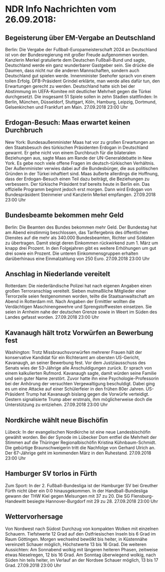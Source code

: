 # NDR Info Nachrichten vom 26.09.2018:


## Begeisterung über EM-Vergabe an Deutschland
Berlin: Die Vergabe der Fußball-Europameisterschaft 2024 an Deutschland ist von der Bundesregierung mit großer Freude aufgenommen worden. Kanzlerin Merkel gratulierte dem Deutschen Fußball-Bund und sagte, Deutschland werde ein ganz wunderbarer Gastgeber sein. Sie drücke die Daumen, dass nicht nur die anderen Mannschaften, sondern auch Deutschland gut spielen werde. Innenminister Seehofer sprach von einem tollen Erfolg. DFB-Präsident Grindel erklärte, man werde alles dafür tun, den Erwartungen gerecht zu werden. Deutschland hatte sich bei der Abstimmung im UEFA-Komitee mit deutlicher Mehrheit gegen die Türkei durchgesetzt. Die insgesamt 51 Spiele sollen in zehn Stadien stattfinden: In Berlin, München, Düsseldorf, Stuttgart, Köln, Hamburg, Leipzig, Dortmund, Gelsenkirchen und Frankfurt am Main. 27.09.2018 23:00 Uhr 

## Erdogan-Besuch: Maas erwartet keinen Durchbruch
New York: Bundesaußenminister Maas hat vor zu großen Erwartungen an den Staatsbesuch des türkischen Präsidenten Erdogan in Deutschland gewarnt. Er gehe nicht von einem Durchbruch für die bilateralen Beziehungen aus, sagte Maas am Rande der UN-Generaldebatte in New York. Es gebe noch viele offene Fragen im deutsch-türkischen Verhältnis. Der Außenminister verwies dabei auf die Bundesbürger, die aus politischen Gründen in der Türkei inhaftiert sind. Maas äußerte allerdings die Hoffnung, dass der Erdogan-Besuch einen Teil dazu beiträgt, die Beziehungen zu verbessern. Der türkische Präsident traf bereits heute in Berlin ein. Das offizielle Programm beginnt jedoch erst morgen. Dann wird Erdogan von Bundespräsident Steinmeier und Kanzlerin Merkel empfangen. 27.09.2018 23:00 Uhr 

## Bundesbeamte bekommen mehr Geld
Berlin: Die Beamten des Bundes bekommen mehr Geld. Der Bundestag hat am Abend einstimmig beschlossen, das Tarifergebnis des öffentlichen Dienstes auf die mehr als 340.000 Bundesbeamten, Richter und Soldaten zu übertragen. Damit steigt deren Einkommen rückwirkend zum 1. März um knapp drei Prozent. In den Folgejahren gibt es weitere Erhöhungen um gut drei sowie ein Prozent. Die unteren Einkommensgruppen erhalten darüberhinaus eine Einmalzahlung von 250 Euro. 27.09.2018 23:00 Uhr 

## Anschlag in Niederlande vereitelt
Rotterdam: Die niederländische Polizei hat nach eigenen Angaben einen großen Terroranschlag vereitelt. Sieben mutmaßliche Mitglieder einer Terrorzelle seien festgenommen worden, teilte die Staatsanwaltschaft am Abend in Rotterdam mit. Nach Angaben der Ermittler wollten die Verdächtigen Maschinengewehre und Sprengstoffwesten einsetzen. Sie seien in Arnheim nahe der deutschen Grenze sowie in Weert im Süden des Landes gefasst worden. 27.09.2018 23:00 Uhr 

## Kavanaugh hält trotz Vorwürfen an Bewerbung fest
Washington: Trotz Missbrauchsvorwürfen mehrerer Frauen hält der konservative Kandidat für ein Richteramt am obersten US-Gericht, Kavanaugh, an seiner Bewerbung fest. Vor dem Justziausschuss des Senats wies der 53-Jährige alle Anschuldigungen zurück. Er sprach von einem kalkulierten Rufmord. Kavanaugh sagte, damit würden seine Familie und sein guter Name zerstört. Zuvor hatte ihn eine Psychologie-Professorin bei der Anhörung der versuchten Vergewaltigung beschuldigt. Dabei ging es um eine Attacke auf einer Schülerfeier in den frühen 80er Jahren. US-Präsident Trump hat Kavanaugh bislang gegen die Vorwürfe verteidigt. Gestern signalisierte Trump aber erstmals, ihm möglicherweise doch die Unterstützung zu entziehen. 27.09.2018 23:00 Uhr 

## Nordkirche wählt neue Bischöfin
Lübeck: In der evangelischen Nordkirche ist eine neue Landesbischöfin gewählt worden. Bei der Synode im Lübecker Dom entfiel die Mehrheit der Stimmen auf die Thüringer Regionalbischöfin Kristina Kühnbaum-Schmidt. Die gebürtige Braunschweigerin tritt die Nachfolge von Gerhard Ulrich an. Der 67-Jährige geht im kommenden März in den Ruhestand. 27.09.2018 23:00 Uhr 

## Hamburger SV torlos in Fürth
Zum Sport: In der 2. Fußball-Bundesliga ist der Hamburger SV bei Greuther Fürth nicht über ein 0:0 hinausgekommen. In der Handball-Bundesliga gewann der THW Kiel gegen Melsungen mit 37 zu 20. Die SG Flensburg-Handewitt besiegte Hannover-Burgdorf mit 29 zu 28. 27.09.2018 23:00 Uhr 

## Wettervorhersage
Von Nordwest nach Südost Durchzug von kompakten Wolken mit einzelnen Schauern. Tiefstwerte 12 Grad auf den Ostfriesischen Inseln bis 6 Grad im Raum Göttingen. Morgen wechselnd bewölkt bis heiter, in Küstennähe vereinzelt Schauer möglich, Höchstwerte 13 bis 16 Grad. Die weiteren Aussichten: Am Sonnabend wolkig mit längeren heiteren Phasen, zeitweise etwas Nieselregen, 12 bis 16 Grad. Am Sonntag überwiegend wolkig, nach Süden hin teils heiter, im Verlauf an der Nordsee Schauer möglich, 13 bis 17 Grad. 27.09.2018 23:00 Uhr 
